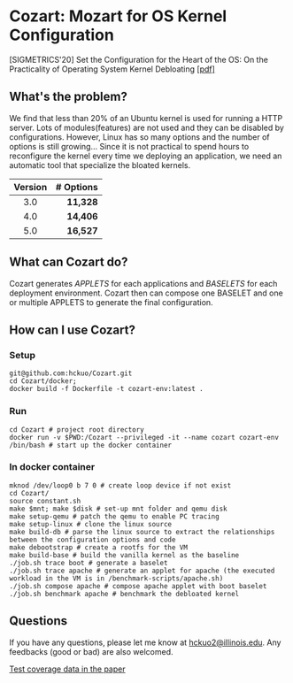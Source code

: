 # Cozart: Mozart for OS Kernel Configuration

[SIGMETRICS'20] Set the Configuration for the Heart of the OS:
On the Practicality of Operating System Kernel Debloating [[pdf]](https://hckuo.github.io/pdfs/cozart.pdf)

## What's the problem?


We find that less than 20% of an Ubuntu kernel is used for running a HTTP
server. Lots of modules(features) are not used and they can be disabled by
configurations. However, Linux has so many options and the number of options
is still growing... Since it is not practical to spend hours to reconfigure
the kernel every time we deploying an application, we need an automatic tool
that specialize the bloated kernels.

| Version  | # Options  |
|:--------:| -------------:|
| 3.0      |    __11,328__    |
| 4.0      |    __14,406__    |
| 5.0      |    __16,527__    |

## What can Cozart do?

Cozart generates *APPLETS* for each applications and *BASELETS* for each deployment
environment. Cozart then can compose one BASELET and one or multiple APPLETS to
generate the final configuration.


## How can I use Cozart?

### Setup
```
git@github.com:hckuo/Cozart.git
cd Cozart/docker;
docker build -f Dockerfile -t cozart-env:latest .
```

### Run
```
cd Cozart # project root directory
docker run -v $PWD:/Cozart --privileged -it --name cozart cozart-env /bin/bash # start up the docker container 
```
### In docker container
```
mknod /dev/loop0 b 7 0 # create loop device if not exist
cd Cozart/
source constant.sh
make $mnt; make $disk # set-up mnt folder and qemu disk
make setup-qemu # patch the qemu to enable PC tracing
make setup-linux # clone the linux source
make build-db # parse the linux source to extract the relationships between the configuration options and code
make debootstrap # create a rootfs for the VM
make build-base # build the vanilla kernel as the baseline
./job.sh trace boot # generate a baselet
./job.sh trace apache # generate an applet for apache (the executed workload in the VM is in /benchmark-scripts/apache.sh)
./job.sh compose apache # compose apache applet with boot baselet
./job.sh benchmark apache # benchmark the debloated kernel
```

## Questions

If you have any questions, please let me know at hckuo2@illinois.edu.
Any feedbacks (good or bad) are also welcomed.

[Test coverage data in the paper](https://bit.ly/2uMFr3e)
